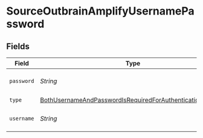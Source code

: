 # SourceOutbrainAmplifyUsernamePassword


## Fields

| Field                                                                                                                                         | Type                                                                                                                                          | Required                                                                                                                                      | Description                                                                                                                                   |
| --------------------------------------------------------------------------------------------------------------------------------------------- | --------------------------------------------------------------------------------------------------------------------------------------------- | --------------------------------------------------------------------------------------------------------------------------------------------- | --------------------------------------------------------------------------------------------------------------------------------------------- |
| `password`                                                                                                                                    | *String*                                                                                                                                      | :heavy_check_mark:                                                                                                                            | Add Password for authentication.                                                                                                              |
| `type`                                                                                                                                        | [BothUsernameAndPasswordIsRequiredForAuthenticationRequest](../../models/shared/BothUsernameAndPasswordIsRequiredForAuthenticationRequest.md) | :heavy_check_mark:                                                                                                                            | N/A                                                                                                                                           |
| `username`                                                                                                                                    | *String*                                                                                                                                      | :heavy_check_mark:                                                                                                                            | Add Username for authentication.                                                                                                              |
